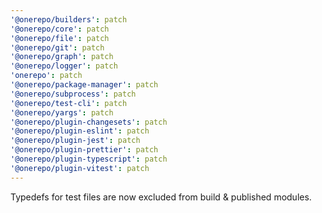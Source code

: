 ```yaml
---
'@onerepo/builders': patch
'@onerepo/core': patch
'@onerepo/file': patch
'@onerepo/git': patch
'@onerepo/graph': patch
'@onerepo/logger': patch
'onerepo': patch
'@onerepo/package-manager': patch
'@onerepo/subprocess': patch
'@onerepo/test-cli': patch
'@onerepo/yargs': patch
'@onerepo/plugin-changesets': patch
'@onerepo/plugin-eslint': patch
'@onerepo/plugin-jest': patch
'@onerepo/plugin-prettier': patch
'@onerepo/plugin-typescript': patch
'@onerepo/plugin-vitest': patch
---
```


Typedefs for test files are now excluded from build & published modules.
